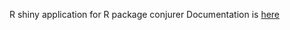 R shiny application for R package conjurer
Documentation is [here](https://www.foyi.co.nz/posts/apps/apps_conjurershiny/)
